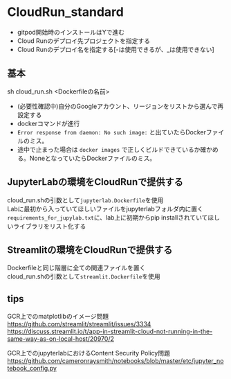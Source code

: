 # CloudRun_standard
- gitpod開始時のインストールはYで進む
- Cloud Runのデプロイ先プロジェクトを指定する
- Cloud Runのデプロイ名を指定する[-は使用できるが、_は使用できない]

## 基本
sh cloud_run.sh <Dockerfileの名前>
- (必要性確認中)自分のGoogleアカウント、リージョンをリストから選んで再設定する
- dockerコマンドが進行
- `Error response from daemon: No such image:` と出ていたらDockerファイルのミス。  
- 途中で止まった場合は `docker images` で正しくビルドできているか確かめる。NoneとなっていたらDockerファイルのミス。

## JupyterLabの環境をCloudRunで提供する
cloud_run.shの引数として`jupyterlab.Dockerfile`を使用  
Labに最初から入っていてほしいファイルをjupyterlabフォルダ内に置く  
`requirements_for_jupylab.txt`に、lab上に初期からpip installされていてほしいライブラリをリスト化する

## Streamlitの環境をCloudRunで提供する
Dockerfileと同じ階層に全ての関連ファイルを置く  
cloud_run.shの引数として`streamlit.Dockerfile`を使用  

## tips
GCR上でのmatplotlibのイメージ問題  
https://github.com/streamlit/streamlit/issues/3334  
https://discuss.streamlit.io/t/app-in-streamlit-cloud-not-running-in-the-same-way-as-on-local-host/20970/2  
  
GCR上でのjupyterlabにおけるContent Security Policy問題  
https://github.com/cameronraysmith/notebooks/blob/master/etc/jupyter_notebook_config.py